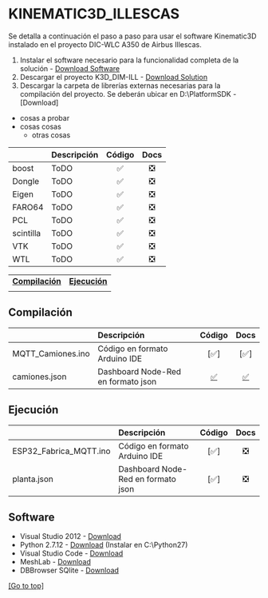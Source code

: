 # KINEMATIC3D_ILLESCAS
Se detalla a continuación el paso a paso para usar el software Kinematic3D instalado en el proyecto DIC-WLC A350 de Airbus Illescas.
1. Instalar el software necesario para la funcionalidad completa de la solución - [Download Software](#Software)
1. Descargar el proyecto K3D_DIM-ILL - [Download Solution](https://dev.azure.com/AritexSoftware/_git/K3D_DIM-ILL)
1. Descargar la carpeta de librerías externas necesarias para la compilación del proyecto. Se deberán ubicar en D:\PlatformSDK - [Download] 
  * cosas a probar
  * cosas cosas
    * otras cosas
    
| | Descripción | Código | Docs |
|-|:------------|:----:|:----:|
|boost | ToDO |:white_check_mark:|:negative_squared_cross_mark:|
|Dongle| ToDO |:white_check_mark:|:negative_squared_cross_mark:|
|Eigen| ToDO |:white_check_mark:|:negative_squared_cross_mark:|
|FARO64| ToDO |:white_check_mark:|:negative_squared_cross_mark:|
|PCL| ToDO |:white_check_mark:|:negative_squared_cross_mark:|
|scintilla| ToDO |:white_check_mark:|:negative_squared_cross_mark:|
|VTK| ToDO |:white_check_mark:|:negative_squared_cross_mark:|
|WTL| ToDO |:white_check_mark:|:negative_squared_cross_mark:|


| | |
|-|-|
|[**Compilación**](#compilación) |[**Ejecución**](#ejecución) |
| | |

## Compilación
| | Descripción | Código | Docs |
|-|:------------|:----:|:----:|
|MQTT_Camiones.ino | Código en formato Arduino IDE |[:white_check_mark:]|[:white_check_mark:]|
|camiones.json| Dashboard Node-Red en formato json |[:white_check_mark:](/Camiones/camiones.json)|[:white_check_mark:](/Camiones/README.md)|

## Ejecución
| | Descripción | Código | Docs |
|-|:------------|:----:|:----:|
|ESP32_Fabrica_MQTT.ino | Código en formato Arduino IDE |[:white_check_mark:]|:negative_squared_cross_mark:|
|planta.json| Dashboard Node-Red en formato json |[:white_check_mark:]|:negative_squared_cross_mark:|


## Software
- Visual Studio 2012 - [Download](https://visualstudio.microsoft.com/es/vs/older-downloads/)
- Python 2.7.12 - [Download](https://www.python.org/downloads/release/python-2712/) (Instalar en C:\Python27)
- Visual Studio Code - [Download](https://code.visualstudio.com/)
- MeshLab - [Download](https://www.meshlab.net/#download)
- DBBrowser SQlite - [Download](https://sqlitebrowser.org/dl/)

[[Go to top]](#KINEMATIC3D_ILLESCAS)
